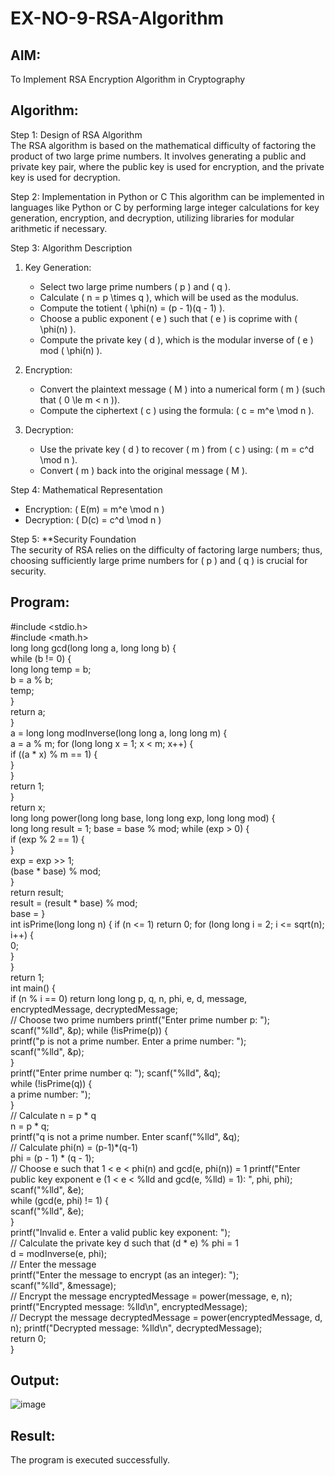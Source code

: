 # EX-NO-9-RSA-Algorithm

## AIM:
To Implement RSA Encryption Algorithm in Cryptography

## Algorithm:


Step 1: Design of RSA Algorithm  
The RSA algorithm is based on the mathematical difficulty of factoring the product of two large prime numbers. It involves generating a public and private key pair, where the public key is used for encryption, and the private key is used for decryption.

Step 2: Implementation in Python or C 
This algorithm can be implemented in languages like Python or C by performing large integer calculations for key generation, encryption, and decryption, utilizing libraries for modular arithmetic if necessary.

Step 3: Algorithm Description  
1. Key Generation:
   - Select two large prime numbers \( p \) and \( q \).
   - Calculate \( n = p \times q \), which will be used as the modulus.
   - Compute the totient \( \phi(n) = (p - 1)(q - 1) \).
   - Choose a public exponent \( e \) such that \( e \) is coprime with \( \phi(n) \).
   - Compute the private key \( d \), which is the modular inverse of \( e \) mod \( \phi(n) \).

2. Encryption:
   - Convert the plaintext message \( M \) into a numerical form \( m \) (such that \( 0 \le m < n \)).
   - Compute the ciphertext \( c \) using the formula: \( c = m^e \mod n \).

3. Decryption:
   - Use the private key \( d \) to recover \( m \) from \( c \) using: \( m = c^d \mod n \).
   - Convert \( m \) back into the original message \( M \).

Step 4: Mathematical Representation  
- Encryption: \( E(m) = m^e \mod n \)
- Decryption: \( D(c) = c^d \mod n \)

Step 5: **Security Foundation  
The security of RSA relies on the difficulty of factoring large numbers; thus, choosing sufficiently large prime numbers for \( p \) and \( q \) is crucial for security.

## Program:
#include <stdio.h>  
#include <math.h>  
long long gcd(long long a, long long b) {  
while (b != 0) {         
long long temp = b;         
b = a % b;        
temp;  
}  
return a;  
}  
 a = 
long long modInverse(long long a, long long m) {     
a = a % m;     for (long long x = 1; x < m; x++) {         
if ((a * x) % m == 1) {             
}  
}  
return 1;  
}  
return x;  
long long power(long long base, long long exp, long long mod) {     
long long result = 1;     base = base % mod;     while (exp > 0) {         
if (exp % 2 == 1) {            
}  
exp = exp >> 1;         
(base * base) % mod;  
}  
return result;  
 result = (result * base) % mod;  
base = 
}  
int isPrime(long long n) {     if (n <= 1) 
return 0;     for (long long i = 2; i <= 
sqrt(n); i++) {        
0;  
}  
}  
return 1;  
int main() {    
 if (n % i == 0) return 
 long long p, q, n, phi, e, d, message, encryptedMessage, 
decryptedMessage;  
// Choose two prime numbers     printf("Enter prime 
number p: ");     scanf("%lld", &p);     while (!isPrime(p)) {         
printf("p is not a prime number. Enter a prime number: ");         
scanf("%lld", &p);  
}  
printf("Enter prime number q: ");     scanf("%lld", &q);     
while (!isPrime(q)) {        
a prime number: ");         
}  
// Calculate n = p * q     
n = p * q;  
 printf("q is not a prime number. Enter 
scanf("%lld", &q);  
// Calculate phi(n) = (p-1)*(q-1)     
phi = (p - 1) * (q - 1);  
// Choose e such that 1 < e < phi(n) and gcd(e, phi(n)) = 1     printf("Enter public 
key exponent e (1 < e < %lld and gcd(e, %lld) = 1): ", phi, phi);     scanf("%lld", &e);     
while (gcd(e, phi) != 1) {        
scanf("%lld", &e);  
}  
 printf("Invalid e. Enter a valid public key exponent: ");         
// Calculate the private key d such that (d * e) % phi = 1  
d = modInverse(e, phi);  
// Enter the message  
printf("Enter the message to encrypt (as an integer): ");     
scanf("%lld", &message);  
// Encrypt the message     encryptedMessage = 
power(message, e, n);     printf("Encrypted message: 
%lld\n", encryptedMessage);  
// Decrypt the message     decryptedMessage = 
power(encryptedMessage, d, n);     printf("Decrypted 
message: %lld\n", decryptedMessage);  
return 0;  
}  



## Output:
![image](https://github.com/user-attachments/assets/fa7fcb57-50a0-43a2-a430-1f452f3e500f)



## Result:
 The program is executed successfully.
